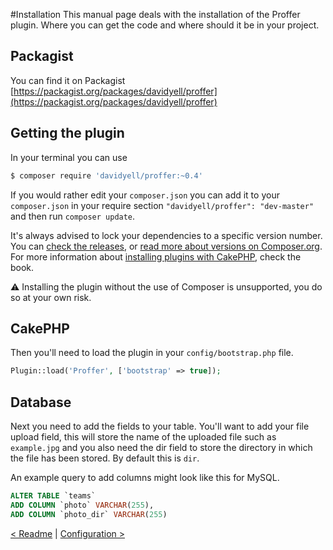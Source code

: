 #Installation
This manual page deals with the installation of the Proffer plugin. Where you can get the code and where should it be in your project.

## Packagist
You can find it on Packagist [https://packagist.org/packages/davidyell/proffer](https://packagist.org/packages/davidyell/proffer)

## Getting the plugin
In your terminal you can use

```bash
$ composer require 'davidyell/proffer:~0.4'
```

If you would rather edit your `composer.json` you can add it to your `composer.json` in your require section `"davidyell/proffer": "dev-master"` and then run `composer update`.

It's always advised to lock your dependencies to a specific version number. You can [check the releases](https://github.com/davidyell/CakePHP3-Proffer/releases),
 or [read more about versions on Composer.org](https://getcomposer.org/doc/01-basic-usage.md#package-versions). For more information about [installing plugins with CakePHP](http://book.cakephp.org/3.0/en/plugins.html#installing-a-plugin-with-composer), check the book.

:warning: Installing the plugin without the use of Composer is unsupported, you do so at your own risk.

## CakePHP
Then you'll need to load the plugin in your `config/bootstrap.php` file.

```php
Plugin::load('Proffer', ['bootstrap' => true]);
```

## Database
Next you need to add the fields to your table. You'll want to add your file upload field, this will store the name of the
uploaded file such as `example.jpg` and you also need the dir field to store the directory in which the file has been
stored. By default this is `dir`.

An example query to add columns might look like this for MySQL.

```sql
ALTER TABLE `teams`
ADD COLUMN `photo` VARCHAR(255),
ADD COLUMN `photo_dir` VARCHAR(255)
```


[< Readme](../README.md) | [Configuration >](configuration.md)
